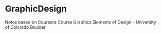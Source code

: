 # GraphicDesign
Notes based on Coursera Course Graphics Elements of Design - University of Colorado Boulder
